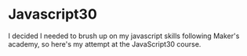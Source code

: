 # Javascript30

I decided I needed to brush up on my javascript skills following Maker's academy, so here's my attempt at the JavaScript30 course.
